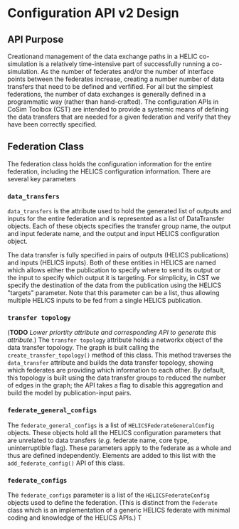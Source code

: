 # Configuration API v2 Design

## API Purpose
Creationand management of the data exchange paths in a HELIC co-simulation is a relatively time-intensive part of successfully running a co-simulation. As the number of federates and/or the number of interface points between the federates increase, creating a number number of data transfers that need to be defined and verfified. For all but the simplest federations, the number of data exchanges is generally defined in a programmatic way (rather than hand-crafted). The configuration APIs in CoSim Toolbox (CST) are intended to provide a systemic means of defining the data transfers that are needed for a given federation and verify that they have been correctly specified.

## Federation Class
The federation class holds the configuration information for the entire federation, including the HELICS configuration information. There are several key parameters

### `data_transfers`
`data_transfers` is the attribute used to hold the generated list of outputs and inputs for the entire federation and is represented as a list of DataTransfer objects. Each of these objects specifies the transfer group name, the output and input federate name, and the output and input HELICS configuration object.

The data transfer is fully specified in pairs of outputs (HELICS publications) and inputs (HELICS inputs). Both of these entities in HELICS are named which allows either the publication to specify where to send its output or the input to specify which output it is targeting. For simplicity, in CST we specify the destination of the data from the publication using the HELICS "targets" parameter. Note that this parameter can be a list, thus allowing multiple HELICS inputs to be fed from a single HELICS publication.

### `transfer topology`
(**TODO** _Lower priortity attribute and corresponding API to generate this attribute._)
The `transfer topology` attribute holds a networkx object of the data transfer topology. The graph is built calling the `create_transfer_topology()` method of this class. This method traverses the `data_transfer` attribute and builds the data transfer topology, showing which federates are providing which information to each other. By default, this topology is built using the data transfer groups to reduced the number of edges in the graph; the API takes a flag to disable this aggregation and build the model by publication-input pairs.

### `federate_general_configs`
The `federate_general_configs` is a list of `HELICSFederateGeneralConfig` objects. These objects hold all the HELICS configuration parameters that are unrelated to data transfers (_e.g._ federate name, core type, uninterruptible flag). These parameters apply to the federate as a whole and thus are defined independently. Elements are added to this list with the `add_federate_config()` API of this class.

### `federate_configs`
The `federate_configs` parameter is a list of the `HELICSFederateConfig` objects used to define the federation. (This is distinct from the `Federate` class which is an implementation of a generic HELICS federate with minimal coding and knowledge of the HELICS APIs.) T